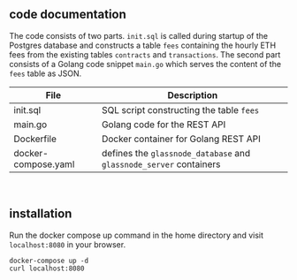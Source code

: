 ## code documentation

The code consists of two parts. `init.sql` is called during startup of the Postgres database and constructs a table `fees` containing the hourly ETH fees from the existing tables `contracts` and `transactions`. The second part consists of a Golang code snippet `main.go` which serves the content of the `fees` table as JSON.

| File | Description |
|------|-------------|
| init.sql | SQL script constructing the table `fees` |
| main.go  | Golang code for the REST API |
| Dockerfile | Docker container for Golang REST API |
| docker-compose.yaml | defines the `glassnode_database` and `glassnode_server` containers |

<br />

## installation

Run the docker compose up command in the home directory and visit `localhost:8080` in your browser. 

```
docker-compose up -d
curl localhost:8080
```